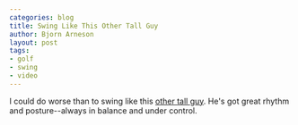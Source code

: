 ```yaml
---
categories: blog
title: Swing Like This Other Tall Guy
author: Bjorn Arneson
layout: post
tags:
- golf
- swing
- video
---
```


I could do worse than to swing like this [other tall guy](http://www.youtube.com/embed/eeZZj30EUks). He's got great rhythm and posture--always in balance and under control.
